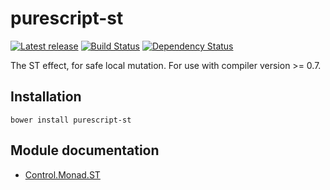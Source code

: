 # purescript-st

[![Latest release](http://img.shields.io/bower/v/purescript-st.svg)](https://github.com/purescript/purescript-st/releases)
[![Build Status](https://travis-ci.org/purescript/purescript-st.svg?branch=master)](https://travis-ci.org/purescript/purescript-st)
[![Dependency Status](https://www.versioneye.com/user/projects/55848ce7363861001d000358/badge.svg?style=flat)](https://www.versioneye.com/user/projects/55848ce7363861001d000358)

The ST effect, for safe local mutation. For use with compiler version >= 0.7.

## Installation

```
bower install purescript-st
```

## Module documentation

- [Control.Monad.ST](docs/Control/Monad/ST.md)
